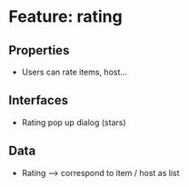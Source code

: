 # Feature: rating

## Properties ##
- Users can rate items, host...

## Interfaces ##
- Rating pop up dialog (stars)

## Data ##
- Rating --> correspond to item / host as list